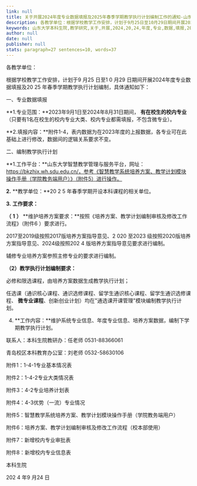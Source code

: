 ```yaml
---
link: null
title: 关于开展2024年度专业数据填报及2025年春季学期教学执行计划编制工作的通知-山东大学本科生院
description: 各教学单位：根据学校教学工作安排，计划于9月25日至10月29日期间开展2024年度专业数据填报及2025年春季学期教学执行计划编制，具体通知如下：一、专业数据填报1.专业范围：2023年9月1日至2024年8月31日期间，有在校生的校内专业（只要有1名在校生的校内专业大类、校内专业都需填报，不包含微专业）。2.填报内容：附件1-4，表内数据为在2023年度的上报数据，各专业可在此基础上进行修改，数据间的逻辑关系要求不变。序号表格及...
keywords: 山东大学本科生院,教学研究,关于,开展,2024,20,24,年度,专业,数据,填报,2025,25,春季,学期,教学,执行计划,执行,计划编制,计划,编制,工作,通知
author: null
date: null
publisher: null
stats: paragraph=27 sentences=10, words=37
---
```

各教学单位：

根据学校教学工作安排，计划于9 月25 日至1 0 月29 日期间开展2024年度专业数据填报及20 25 年春季学期教学执行计划编制，具体通知如下：

一、专业数据填报

**1.专业范围：**2023年9月1日至2024年8月31日期间， **有在校生的校内专业**（只要有1名在校生的校内专业大类、校内专业都需填报，不包含微专业）。

**2.填报内容：**附件1-4，表内数据为在2023年度的上报数据，各专业可在此基础上进行修改，数据间的逻辑关系要求不变。

二、编制教学执行计划

**1.工作平台：**山东大学智慧教学管理与服务平台，网址：https://bkzhjx.wh.sdu.edu.cn/，参考《智慧教学系统培养方案、教学计划模块操作手册（学院教务端用户）》（附件5）进行操作。

**2.** **教学单位：**20 2 5 年春季学期开设本科课程的相关单位。

**3.** **工作要求：**

**（** **1** **）** **维护培养方案要求：**按照《培养方案、教学计划编制审核及修改工作流程》（附件6 ）要求进行。

2017至2019级按照2017版培养方案指导意见、2 020 至2023 级按照2020版培养方案指导意见、2024级按照202 4 版培养方案指导意见要求进行编制。

辅修专业培养方案参照主修专业的要求进行编制。

**（2）教学执行计划编制要求：**

必修和限选课程，由培养方案数据生成教学执行计划；

任选课（通识核心课程、通识选修课程、留学生通识核心课程、留学生通识选修课程、 **微专业课程**、创新创业计划）均在"通选课开课管理"模块编制教学执行计划。

4. **工作内容：**维护系统专业信息、年度专业信息、培养方案数据，编制下学期教学执行计划。

联系人：本科生院教研办：任老师 0531-88366061

青岛校区本科教育办公室：刘老师 0532-58630106

附件1：1-4-1专业基本情况表

附件2：1-4-2专业大类情况表

附件3：4-2专业培养计划表

附件4：4-3优势（一流）专业情况

附件5：智慧教学系统培养方案、教学计划模块操作手册（学院教务端用户）

附件6：培养方案、教学计划编制审核及修改工作流程（校本部使用）

附件7：新增校内专业审批表

附件8：新增校内专业信息表

本科生院

202 4 年9 月24 日
